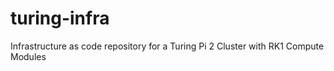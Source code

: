 # turing-infra
Infrastructure as code repository for a Turing Pi 2 Cluster with RK1 Compute Modules
